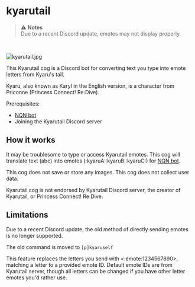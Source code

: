 # kyarutail

<CogHero cog="kyarutail" desc="Convert your messages into a message written with emotes of Kyaru's tail. Kyaru (aka. Karyl) is a character from Princess Connect! Re:Dive."></CogHero>

> ⚠️ **Notes**  
> Due to a recent Discord update, emotes may not display properly.

<br />

![kyarutail.jpg](/img/kyarutail.jpg)

This Kyarutail cog is a Discord bot for converting text you type into emote letters from Kyaru's tail.

Kyaru, also known as Karyl in the English version, is a character from Priconne (Princess Connect! Re:Dive).

Prerequisites:
- [NQN bot](https://nqn.blue)
- Joining the Kyarutail Discord server


## How it works

It may be troublesome to type or access Kyarutail emotes. This cog will translate text (abc) into emotes (:kyaruA::kyaruB::kyaruC:) for [NQN bot](https://nqn.blue).

This cog does not save or store any images. This cog does not collect user data.

Kyarutail cog is not endorsed by Kyarutail Discord server, the creator of Kyarutail, or Princess Connect! Re:Dive.


## Limitations

Due to a recent Discord update, the old method of directly sending emotes is no longer supported.

The old command is moved to `[p]kyaruself`

This feature replaces the letters you send with <:emote:1234567890>, matching a letter to a provided emote ID. Default emote IDs are from Kyarutail server, though all letters can be changed if you have other letter emotes you'd rather use.
